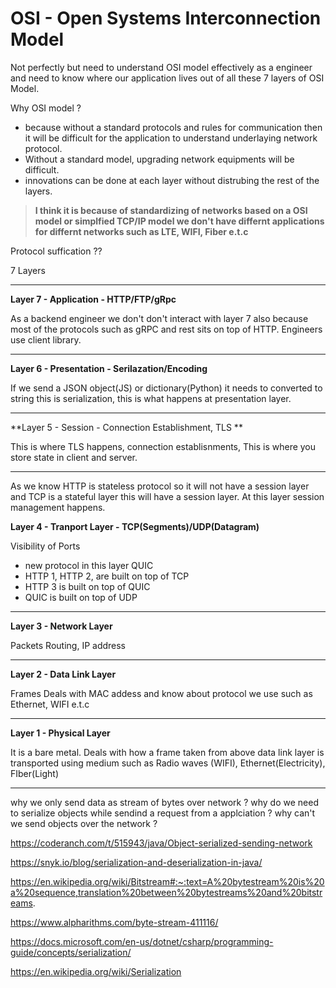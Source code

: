 # OSI - Open Systems Interconnection Model

Not perfectly but need to understand OSI model effectively as a engineer and need to know where our application lives out of all these 7 layers of OSI Model.

Why OSI model ?

- because without a standard protocols and rules for communication then it will be difficult for the application to understand underlaying network protocol.
- Without a standard model, upgrading network equipments will be difficult.
- innovations can be done at each layer without distrubing the rest of the layers.


> **I think it is because of standardizing of networks based on a OSI model or simplfied TCP/IP model we don't have differnt applications for differnt networks such as LTE,
WIFI, Fiber e.t.c**

Protocol suffication ??

7 Layers

-------------

**Layer 7 - Application - HTTP/FTP/gRpc**

As a backend engineer we don't don't interact with layer 7 also because most of the protocols such as gRPC and rest sits on top of HTTP. Engineers use client library.

--------

**Layer 6 -  Presentation - Serilazation/Encoding**

If we send a JSON object(JS) or dictionary(Python) it needs to converted to string this is serialization, this is what happens at presentation layer.

-----------

**Layer 5 - Session - Connection Establishment, TLS **

This is where TLS happens, connection establisnments, This is where you store state in client and server.

---------------

As we know HTTP is stateless protocol so it will not have a session layer and TCP is a stateful layer this will have a session layer. At this layer session management 
happens.

**Layer 4 - Tranport Layer - TCP(Segments)/UDP(Datagram)**

Visibility of Ports

- new protocol in this layer QUIC 
- HTTP 1,  HTTP 2, are built on top of TCP
- HTTP 3 is built on top of QUIC
- QUIC is built on top of UDP

----------------

**Layer 3 - Network Layer**

Packets
Routing, IP address

--------------

**Layer 2 - Data Link Layer**

Frames
Deals with MAC addess and know about protocol we use such as Ethernet, WIFI e.t.c

--------------

**Layer 1 - Physical Layer**

It is a bare metal. Deals with how a frame taken from above data link layer is transported using medium such as Radio waves (WIFI), Ethernet(Electricity),
FIber(Light)


--------------




























































why we only send data as stream of bytes over network ?
why do we need to serialize objects while sendind a request from a applciation ?
why can't we send objects over the network ?

https://coderanch.com/t/515943/java/Object-serialized-sending-network

https://snyk.io/blog/serialization-and-deserialization-in-java/

https://en.wikipedia.org/wiki/Bitstream#:~:text=A%20bytestream%20is%20a%20sequence,translation%20between%20bytestreams%20and%20bitstreams.

https://www.alpharithms.com/byte-stream-411116/

https://docs.microsoft.com/en-us/dotnet/csharp/programming-guide/concepts/serialization/

https://en.wikipedia.org/wiki/Serialization
